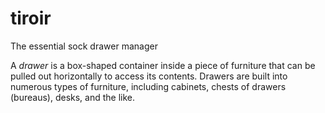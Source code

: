 # tiroir
The essential sock drawer manager


A _drawer_ is a box-shaped container inside a piece of furniture that can be pulled out horizontally to access its contents. Drawers are built into numerous types of furniture, including cabinets, chests of drawers (bureaus), desks, and the like. 